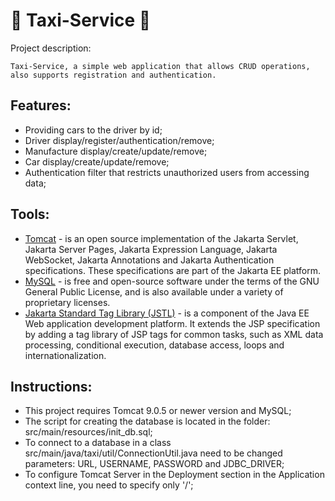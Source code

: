 # :taxi: Taxi-Service :taxi:
Project description:
```
Taxi-Service, a simple web application that allows CRUD operations, 
also supports registration and authentication.
```

## Features:
- Providing cars to the driver by id;
- Driver display/register/authentication/remove;
- Manufacture display/create/update/remove;
- Car display/create/update/remove;
- Authentication filter that restricts unauthorized users from accessing data;

## Tools:
- [Tomcat](https://tomcat.apache.org) - is an open source implementation of the Jakarta Servlet, 
Jakarta Server Pages, Jakarta Expression Language, Jakarta WebSocket, 
Jakarta Annotations and Jakarta Authentication specifications. 
These specifications are part of the Jakarta EE platform.
- [MySQL](https://dev.mysql.com) - is free and open-source software under the terms of the GNU General Public License, 
and is also available under a variety of proprietary licenses. 
- [Jakarta Standard Tag Library (JSTL)](https://jakarta.ee/specifications/tags/) -  is a component of the Java EE Web application development platform. It extends the JSP specification by adding a tag library of JSP tags for common tasks, 
such as XML data processing, conditional execution, 
database access, loops and internationalization.

## Instructions:
- This project requires Tomcat 9.0.5 or newer version and MySQL;
- The script for creating the database is located in the folder:
src/main/resources/init_db.sql;
- To connect to a database in a class src/main/java/taxi/util/ConnectionUtil.java 
 need to be changed parameters: URL, USERNAME, PASSWORD and JDBC_DRIVER; 
- To configure Tomcat Server in the Deployment section in the Application context line, you need to specify only '/';

